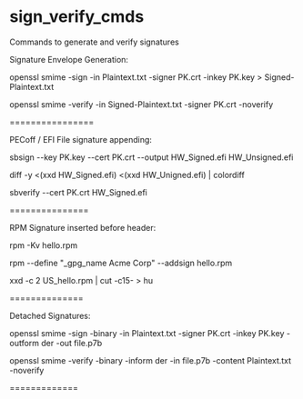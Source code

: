 # sign_verify_cmds

Commands to generate and verify signatures

Signature Envelope Generation:

openssl smime -sign -in Plaintext.txt -signer PK.crt -inkey PK.key > Signed-Plaintext.txt

openssl smime -verify -in Signed-Plaintext.txt -signer PK.crt -noverify

================

PECoff / EFI File signature appending:

sbsign --key PK.key --cert PK.crt --output HW_Signed.efi HW_Unsigned.efi

diff -y <(xxd HW_Signed.efi) <(xxd HW_Unigned.efi) | colordiff

sbverify --cert PK.crt HW_Signed.efi

===============

RPM Signature inserted before header:

rpm -Kv hello.rpm

rpm --define "_gpg_name Acme Corp" --addsign hello.rpm

xxd -c 2 US_hello.rpm | cut -c15- > hu

==============

Detached Signatures:

openssl smime -sign -binary -in Plaintext.txt -signer PK.crt -inkey PK.key -outform der -out file.p7b

openssl smime -verify -binary -inform der -in file.p7b -content Plaintext.txt -noverify

=============
